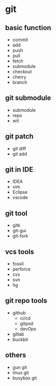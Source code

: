 # git   
   
## basic function   
  - commit   
  - add   
  - push   
  - pull   
  - fetch   
  - submodule   
  - checkout   
  - cherry   
  - branch   
   
## git submodule   
  - submodule   
  - repo   
  - wit   
   
## git patch   
  - git diff   
  - git add   
   
## git in IDE   
 - IDEA   
 - vim   
 - Eclipse   
 - vscode   
   
## git tool   
  - gitk   
  - git-gui   
  - git-fork   
   
## vcs tools   
 - fossil    
 - perforce   
 - cvs   
 - svn   
 - hg   
   
## git repo tools   
 - github   
   * ci/cd   
   * gitpod   
   * devOps   
 - gitlab     
 - buckbit     
   
## others   
 - gun git   
 - linux git   
 - busybox git   
   
